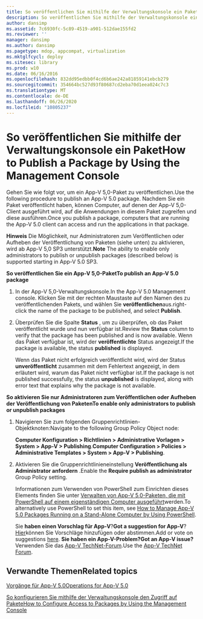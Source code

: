 ```yaml
---
title: So veröffentlichen Sie mithilfe der Verwaltungskonsole ein Paket
description: So veröffentlichen Sie mithilfe der Verwaltungskonsole ein Paket
author: dansimp
ms.assetid: 7c6930fc-5c89-4519-a901-512dae155fd2
ms.reviewer: ''
manager: dansimp
ms.author: dansimp
ms.pagetype: mdop, appcompat, virtualization
ms.mktglfcycl: deploy
ms.sitesec: library
ms.prod: w10
ms.date: 06/16/2016
ms.openlocfilehash: 832dd95edbb0f4cd6b6ae242a81859141ebcb279
ms.sourcegitcommit: 354664bc527d93f80687cd2eba70d1eea024c7c3
ms.translationtype: MT
ms.contentlocale: de-DE
ms.lasthandoff: 06/26/2020
ms.locfileid: "10805237"
---
```

# <span data-ttu-id="b20cb-103">So veröffentlichen Sie mithilfe der Verwaltungskonsole ein Paket</span><span class="sxs-lookup"><span data-stu-id="b20cb-103">How to Publish a Package by Using the Management Console</span></span>


<span data-ttu-id="b20cb-104">Gehen Sie wie folgt vor, um ein App-V 5,0-Paket zu veröffentlichen.</span><span class="sxs-lookup"><span data-stu-id="b20cb-104">Use the following procedure to publish an App-V 5.0 package.</span></span> <span data-ttu-id="b20cb-105">Nachdem Sie ein Paket veröffentlicht haben, können Computer, auf denen der App-V 5,0-Client ausgeführt wird, auf die Anwendungen in diesem Paket zugreifen und diese ausführen.</span><span class="sxs-lookup"><span data-stu-id="b20cb-105">Once you publish a package, computers that are running the App-V 5.0 client can access and run the applications in that package.</span></span>

<span data-ttu-id="b20cb-106">**Hinweis**  Die Möglichkeit, nur Administratoren zum Veröffentlichen oder Aufheben der Veröffentlichung von Paketen (siehe unten) zu aktivieren, wird ab App-V 5,0 SP3 unterstützt.</span><span class="sxs-lookup"><span data-stu-id="b20cb-106">**Note** The ability to enable only administrators to publish or unpublish packages (described below) is supported starting in App-V 5.0 SP3.</span></span>

 

**<span data-ttu-id="b20cb-107">So veröffentlichen Sie ein App-V 5,0-Paket</span><span class="sxs-lookup"><span data-stu-id="b20cb-107">To publish an App-V 5.0 package</span></span>**

1.  <span data-ttu-id="b20cb-108">In der App-V 5,0-Verwaltungskonsole.</span><span class="sxs-lookup"><span data-stu-id="b20cb-108">In the App-V 5.0 Management console.</span></span> <span data-ttu-id="b20cb-109">Klicken Sie mit der rechten Maustaste auf den Namen des zu veröffentlichenden Pakets, und wählen Sie **veröffentlichen**aus.</span><span class="sxs-lookup"><span data-stu-id="b20cb-109">right-click the name of the package to be published, and select **Publish**.</span></span>

2.  <span data-ttu-id="b20cb-110">Überprüfen Sie die Spalte **Status** , um zu überprüfen, ob das Paket veröffentlicht wurde und nun verfügbar ist.</span><span class="sxs-lookup"><span data-stu-id="b20cb-110">Review the **Status** column to verify that the package has been published and is now available.</span></span> <span data-ttu-id="b20cb-111">Wenn das Paket verfügbar ist, wird der **veröffentlichte** Status angezeigt.</span><span class="sxs-lookup"><span data-stu-id="b20cb-111">If the package is available, the status **published** is displayed.</span></span>

    <span data-ttu-id="b20cb-112">Wenn das Paket nicht erfolgreich veröffentlicht wird, wird der Status **unveröffentlicht** zusammen mit dem Fehlertext angezeigt, in dem erläutert wird, warum das Paket nicht verfügbar ist.</span><span class="sxs-lookup"><span data-stu-id="b20cb-112">If the package is not published successfully, the status **unpublished** is displayed, along with error text that explains why the package is not available.</span></span>

**<span data-ttu-id="b20cb-113">So aktivieren Sie nur Administratoren zum Veröffentlichen oder Aufheben der Veröffentlichung von Paketen</span><span class="sxs-lookup"><span data-stu-id="b20cb-113">To enable only administrators to publish or unpublish packages</span></span>**

1.  <span data-ttu-id="b20cb-114">Navigieren Sie zum folgenden Gruppenrichtlinien-Objektknoten:</span><span class="sxs-lookup"><span data-stu-id="b20cb-114">Navigate to the following Group Policy Object node:</span></span>

    <span data-ttu-id="b20cb-115">**Computer Konfiguration &gt; Richtlinien &gt; Administrative Vorlagen &gt; System &gt; App-V &gt; Publishing**.</span><span class="sxs-lookup"><span data-stu-id="b20cb-115">**Computer Configuration &gt; Policies &gt; Administrative Templates &gt; System &gt; App-V &gt; Publishing**.</span></span>

2.  <span data-ttu-id="b20cb-116">Aktivieren Sie die Gruppenrichtlinieneinstellung **Veröffentlichung als Administrator anfordern** .</span><span class="sxs-lookup"><span data-stu-id="b20cb-116">Enable the **Require publish as administrator** Group Policy setting.</span></span>

    <span data-ttu-id="b20cb-117">Informationen zum Verwenden von PowerShell zum Einrichten dieses Elements finden Sie unter [Verwalten von App-V 5,0-Paketen, die mit PowerShell auf einem eigenständigen Computer ausgeführt](how-to-manage-app-v-50-packages-running-on-a-stand-alone-computer-by-using-powershell.md#bkmk-admins-pub-pkgs)werden.</span><span class="sxs-lookup"><span data-stu-id="b20cb-117">To alternatively use PowerShell to set this item, see [How to Manage App-V 5.0 Packages Running on a Stand-Alone Computer by Using PowerShell](how-to-manage-app-v-50-packages-running-on-a-stand-alone-computer-by-using-powershell.md#bkmk-admins-pub-pkgs).</span></span>

    <span data-ttu-id="b20cb-118">Sie **haben einen Vorschlag für App-V**?</span><span class="sxs-lookup"><span data-stu-id="b20cb-118">**Got a suggestion for App-V**?</span></span> <span data-ttu-id="b20cb-119">[Hier](http://appv.uservoice.com/forums/280448-microsoft-application-virtualization)können Sie Vorschläge hinzufügen oder abstimmen.</span><span class="sxs-lookup"><span data-stu-id="b20cb-119">Add or vote on suggestions [here](http://appv.uservoice.com/forums/280448-microsoft-application-virtualization).</span></span> **<span data-ttu-id="b20cb-120">Sie haben ein App-V-Problem?</span><span class="sxs-lookup"><span data-stu-id="b20cb-120">Got an App-V issue?</span></span>** <span data-ttu-id="b20cb-121">Verwenden Sie das [App-V TechNet-Forum](https://social.technet.microsoft.com/Forums/home?forum=mdopappv).</span><span class="sxs-lookup"><span data-stu-id="b20cb-121">Use the [App-V TechNet Forum](https://social.technet.microsoft.com/Forums/home?forum=mdopappv).</span></span>

## <span data-ttu-id="b20cb-122">Verwandte Themen</span><span class="sxs-lookup"><span data-stu-id="b20cb-122">Related topics</span></span>


[<span data-ttu-id="b20cb-123">Vorgänge für App-V 5.0</span><span class="sxs-lookup"><span data-stu-id="b20cb-123">Operations for App-V 5.0</span></span>](operations-for-app-v-50.md)

[<span data-ttu-id="b20cb-124">So konfigurieren Sie mithilfe der Verwaltungskonsole den Zugriff auf Pakete</span><span class="sxs-lookup"><span data-stu-id="b20cb-124">How to Configure Access to Packages by Using the Management Console</span></span>](how-to-configure-access-to-packages-by-using-the-management-console-50.md)

 

 





